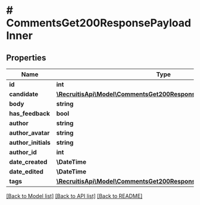 # # CommentsGet200ResponsePayloadInner

## Properties

Name | Type | Description | Notes
------------ | ------------- | ------------- | -------------
**id** | **int** |  | [optional]
**candidate** | [**\RecruitisApi\Model\CommentsGet200ResponsePayloadInnerCandidate**](CommentsGet200ResponsePayloadInnerCandidate.md) |  | [optional]
**body** | **string** |  | [optional]
**has_feedback** | **bool** |  | [optional]
**author** | **string** |  | [optional]
**author_avatar** | **string** |  | [optional]
**author_initials** | **string** |  | [optional]
**author_id** | **int** |  | [optional]
**date_created** | **\DateTime** |  | [optional]
**date_edited** | **\DateTime** |  | [optional]
**tags** | [**\RecruitisApi\Model\CommentsGet200ResponsePayloadInnerTagsInner[]**](CommentsGet200ResponsePayloadInnerTagsInner.md) |  | [optional]

[[Back to Model list]](../../README.md#models) [[Back to API list]](../../README.md#endpoints) [[Back to README]](../../README.md)
